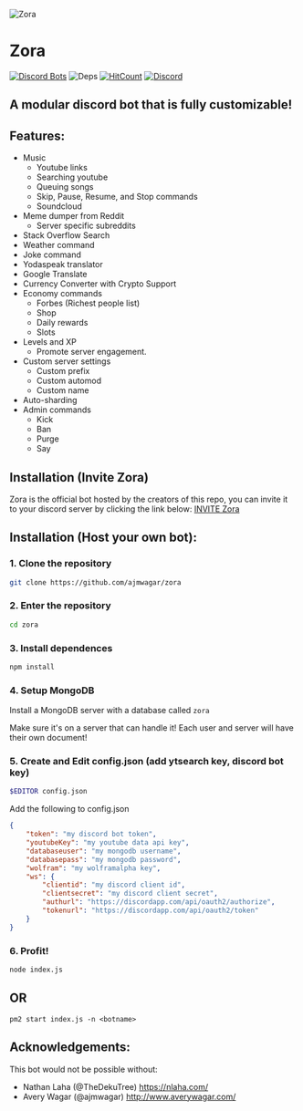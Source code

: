 ![Zora](https://i.imgur.com/u3xOYSz.png)
# Zora 
[![Discord Bots](https://discordbots.org/api/widget/status/478616471640080395.svg)](https://discordbots.org/bot/478616471640080395)
![Deps](https://david-dm.org/ajmwagar/zora.svg)
[![HitCount](http://hits.dwyl.io/ajmwagar/zora.svg)](http://hits.dwyl.io/ajmwagar/zora)
[![Discord](https://img.shields.io/badge/discord-server-%239d89d6.svg)](https://discord.gg/rRt5AHQ)


## A modular discord bot that is fully customizable!

## Features:

- Music
  - Youtube links
  - Searching youtube
  - Queuing songs
  - Skip, Pause, Resume, and Stop commands
  - Soundcloud
- Meme dumper from Reddit
  - Server specific subreddits
- Stack Overflow Search
- Weather command
- Joke command
- Yodaspeak translator
- Google Translate
- Currency Converter with Crypto Support
- Economy commands
  - Forbes (Richest people list)
  - Shop
  - Daily rewards
  - Slots
- Levels and XP
  - Promote server engagement.
- Custom server settings
  - Custom prefix
  - Custom automod
  - Custom name
- Auto-sharding
- Admin commands
  - Kick
  - Ban
  - Purge
  - Say

## Installation (Invite Zora)

Zora is the official bot hosted by the creators of this repo, 
you can invite it to your discord server by clicking the link below:
[INVITE Zora](https://discordapp.com/api/oauth2/authorize?client_id=478616471640080395&permissions=8&scope=bot)

## Installation (Host your own bot): 

### 1. Clone the repository 

```bash
git clone https://github.com/ajmwagar/zora
```
### 2. Enter the repository

```bash
cd zora
```
### 3. Install dependences

```bash
npm install
```
### 4. Setup MongoDB 

Install a MongoDB server with a database called `zora`

Make sure it's on a server that can handle it! Each user and server will have their own document!

### 5. Create and Edit config.json (add ytsearch key, discord bot key)
```bash
$EDITOR config.json
```
  Add the following to config.json 
```json
{
    "token": "my discord bot token",
    "youtubeKey": "my youtube data api key",
    "databaseuser": "my mongodb username",
    "databasepass": "my mongodb password",
    "wolfram": "my wolframalpha key",
    "ws": {
        "clientid": "my discord client id",
        "clientsecret": "my discord client secret",
        "authurl": "https://discordapp.com/api/oauth2/authorize",
        "tokenurl": "https://discordapp.com/api/oauth2/token"
    }
}
```

### 6. Profit!

```bash
node index.js
```

## OR 

```
pm2 start index.js -n <botname>
```

## Acknowledgements: 
This bot would not be possible without:
- Nathan Laha (@TheDekuTree) https://nlaha.com/
- Avery Wagar (@ajmwagar) http://www.averywagar.com/
